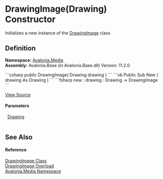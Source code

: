 # DrawingImage(Drawing) Constructor


Initializes a new instance of the <a href="T_Avalonia_Media_DrawingImage">DrawingImage</a> class



## Definition
**Namespace:** <a href="N_Avalonia_Media">Avalonia.Media</a>  
**Assembly:** Avalonia.Base (in Avalonia.Base.dll) Version: 11.2.0

<Tabs groupId="api-code-preview">
<TabItem value="csharp" label="C#">
```csharp
public DrawingImage(
	Drawing drawing
)
```
</TabItem>
<TabItem value="vb" label="VB">
```vb
Public Sub New ( 
	drawing As Drawing
)
```
</TabItem>
<TabItem value="fsharp" label="F#">
```fsharp
new : 
        drawing : Drawing -> DrawingImage
```
</TabItem>
</Tabs>



<a href="https://github.com/AvaloniaUI/Avalonia/tree/master/src/Avalonia.Base/Media/DrawingImage.cs#L15" title="View the source code">View Source</a>



#### Parameters
<dl><dt>  <a href="T_Avalonia_Media_Drawing">Drawing</a></dt><dd> </dd></dl>

## See Also


#### Reference
<a href="T_Avalonia_Media_DrawingImage">DrawingImage Class</a>  
<a href="Overload_Avalonia_Media_DrawingImage__ctor">DrawingImage Overload</a>  
<a href="N_Avalonia_Media">Avalonia.Media Namespace</a>  


